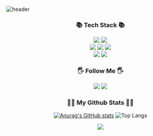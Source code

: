 ![header](https://capsule-render.vercel.app/api?type=waving&color=auto&height=120&animation=fadeIn&section=footer&text=LeeJeongSu&fontAlign=70&fontColor=000000)

<h3 align="center">📚 Tech Stack 📚</h3>
<div align="center">
  <img src="https://img.shields.io/badge/Java-1E8CBE?style=flat"/>
  <img src="https://img.shields.io/badge/Python-3776AB?style=flat&logo=Python&logoColor=white"/>
  <br>
  <img src="https://img.shields.io/badge/Spring-6DB33F?style=flat&logo=Spring&logoColor=white"/>
  <img src="https://img.shields.io/badge/SpringBoot-6DB33F?style=flat&logo=SpringBoot&logoColor=white"/>
  <img src="https://img.shields.io/badge/Mysql-4479A1?style=flat&logo=MySql&logoColor=white"/>
  <br>
  <img src="https://img.shields.io/badge/Amazon AWS-232F3E?style=flat&logo=Amazon AWS&logoColor=white"/>
  <img src="https://img.shields.io/badge/Docker-2496ED?style=flat&logo=Docker&logoColor=white"/>
</div>

<h3 align="center">🖐️ Follow Me 🖐️</h3>
<div align="center"> 
    <a href="https://velog.io/@zz1996zz" target="_blank"><img src="https://img.shields.io/badge/JeongsuBlog-20C997?style=flat&logo=Velog&logoColor=white"/></a>
    <img src="https://img.shields.io/badge/1996dododog@gmail.com-EA4335?style=flat&logo=Gmail&logoColor=white"/>

<h3 align="center">👩‍💻 My Github Stats 👩‍💻</h3>
<div align="center">

  [![Anurag's GitHub stats](https://github-readme-stats.vercel.app/api?username=zz1996zz&hide_title=true&show_icons=true&include_all_commits=true&disable_animations=true&theme=vue)](https://github.com/anuraghazra/github-readme-stats)
  ![Top Langs](https://github-readme-stats.vercel.app/api/top-langs/?username=zz1996zz&layout=compact&theme=vue)
</div>
  
<div align="center">
  <a href="https://hits.seeyoufarm.com"><img src="https://hits.seeyoufarm.com/api/count/incr/badge.svg?url=https%3A%2F%2Fgithub.com%2Fzz1996zz%2Fhit-counter&count_bg=%2379C83D&title_bg=%23555555&icon=github.svg&icon_color=%23E7E7E7&title=hits&edge_flat=false"/></a>
  
</div>
